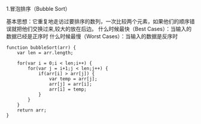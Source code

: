 1.冒泡排序（Bubble Sort）

基本思想：它重复地走访过要排序的数列，一次比较两个元素，如果他们的顺序错误就把他们交换过来,较大的放在后边。
什么时候最快（Best Cases）：当输入的数据已经是正序时
什么时候最慢（Worst Cases）：当输入的数据是反序时

```
function bubbleSort(arr) {
    var len = arr.length;

    for(var i = 0;i < len;i++) {
        for(var j = i+1;j < len;j++) {
            if(arr[i] > arr[j]) {
                var temp = arr[j];
                arr[j] = arr[i];
                arr[i] = temp;
            }
        }
    }
    return arr;
}
```
